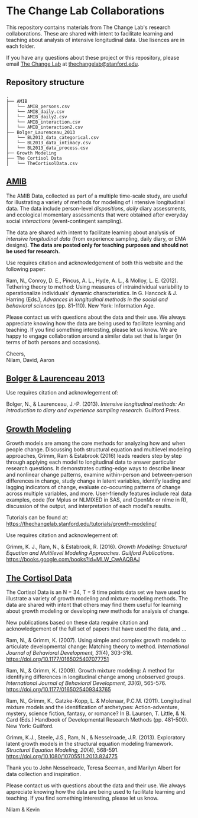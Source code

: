 # The Change Lab Collaborations

This repository contains materials from The Change Lab's research collaborations. 
These are shared with intent to facilitate learning and teaching about analysis of intensive longitudinal data. 
Use lisences are in each folder. 

If you have any questions about these project or this repository, please email [The Change Lab](https://thechangelab.stanford.edu) at [thechangelab@stanford.edu](mailto:thechangelab@stanford.edu).

## Repository structure 

```
.
├── AMIB
│   └── AMIB_persons.csv
│   └── AMIB_daily.csv
│   └── AMIB_daily2.csv
│   └── AMIB_interaction.csv
│   └── AMIB_interaction2.csv
├── Bolger_Laurenceau_2013
│   └── BL2013_data_categorical.csv
│   └── BL2013_data_intimacy.csv
│   └── BL2013_data_process.csv
├── Growth Modeling
├── The Cortisol Data
│   └── TheCortisolData.csv
```


## [AMIB](https://github.com/The-Change-Lab/collaborations/tree/main/AMIB)
The AMIB Data, collected as part of a multiple time-scale study, are useful for illustrating a variety of methods for modeling of i
ntensive longitudinal data. The data include person-level *dispositions*, *daily* diary assessments, and 
ecological momentary assessments that were obtained after everyday social *interactions* (event-contingent sampling).       

The data are shared with intent to facilitate learning about analysis of *intensive longitudinal data* (from experience sampling, daily diary, or 
EMA designs). **The data are posted only for teaching purposes and should not be used for research.**  

Use requires citation and acknowledgement of both this website and the following paper:

Ram, N., Conroy, D. E., Pincus, A. L., Hyde, A. L., & Molloy, L. E. (2012). 
Tethering theory to method: Using measures of intraindividual variability to operationalize individuals' dynamic characteristics. 
In G. Hancock & J. Harring (Eds.), *Advances in longitudinal methods in the social and behavioral sciences* (pp. 81-110). New York: Information Age.     

Please contact us with questions about the data and their use. We always appreciate knowing how the data are being used to 
facilitate learning and teaching. If you find something interesting, please let us know. 
We are happy to engage collaboration around a similar data set that is larger (in terms of both persons and occasions). 

Cheers,     
Nilam, David, Aaron

## [Bolger & Laurenceau 2013](https://github.com/The-Change-Lab/collaborations/tree/main/Bolger_Laurenceau_2013)
Use requires citation and acknowlegement of:

Bolger, N., & Laurenceau, J.-P. (2013). _Intensive longitudinal methods: An introduction to diary and experience sampling research_. Guilford Press.

## [Growth Modeling](https://github.com/The-Change-Lab/collaborations/tree/main/GrowthModeling)
Growth models are among the core methods for analyzing how and when people change. Discussing both structural equation and multilevel modeling approaches, Grimm, Ram & Estabrook (2016) leads readers step by step through applying each model to longitudinal data to answer particular research questions. It demonstrates cutting-edge ways to describe linear and nonlinear change patterns, examine within-person and between-person differences in change, study change in latent variables, identify leading and lagging indicators of change, evaluate co-occurring patterns of change across multiple variables, and more. User-friendly features include real data examples, code (for Mplus or NLMIXED in SAS, and OpenMx or nlme in R), discussion of the output, and interpretation of each model's results.

Tutorials can be found at: https://thechangelab.stanford.edu/tutorials/growth-modeling/

Use requires citation and acknowlegement of:

Grimm, K. J., Ram, N., & Estabrook, R. (2016). _Growth Modeling: Structural Equation and Multilevel Modeling Approaches. Guilford Publications_. https://books.google.com/books?id=MLW_CwAAQBAJ

## [The Cortisol Data](https://github.com/The-Change-Lab/collaborations/tree/main/TheCortisolData)
The Cortisol Data is an N = 34, T = 9 time points data set we have used to illustrate a variety of growth modeling and mixture modeling methods. 
The data are shared with intent that others may find them useful for learning about growth modeling or developing new methods for analysis of change.

New publications based on these data require citation and acknowledgement of the full set of papers that have used the data, and …

Ram, N., & Grimm, K. (2007). Using simple and complex growth models to articulate developmental change: Matching theory to method. *International Journal of Behavioral Development, 31*(4), 303-316. https://doi.org/10.1177/0165025407077751

Ram, N., & Grimm, K. (2009). Growth mixture modeling: A method for identifying differences in longitudinal change among unobserved groups. *International Journal of Behavioral Development, 33*(6), 565-576. https://doi.org/10.1177/0165025409343765

Ram, N., Grimm, K., Gatzke-Kopp, L. & Molenaar, P.C.M. (2011). Longitudinal mixture models and the identification of archetypes: Action-adventure, mystery, science fiction, fantasy, or romance? In B. Laursen, T. Little, & N. Card (Eds.) Handbook of Developmental Research Methods (pp. 481-500). New York: Guilford.

Grimm, K.J., Steele, J.S., Ram, N., & Nesselroade, J.R. (2013). Exploratory latent growth models in the structural equation modeling framework. *Structural Equation Modeling, 20*(4), 568-591. https://doi.org/10.1080/10705511.2013.824775

Thank you to John Nesselroade, Teresa Seeman, and Marilyn Albert for data collection and inspiration.

Please contact us with questions about the data and their use. We always appreciate knowing how the data are being used to facilitate learning and teaching. If you find something interesting, please let us know.

Nilam & Kevin
